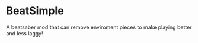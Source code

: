 # BeatSimple
 A beatsaber mod that can remove enviroment pieces to make playing better and less laggy!
